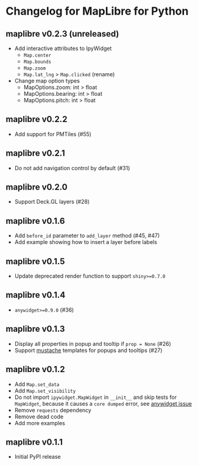 # Changelog for MapLibre for Python

## maplibre v0.2.3 (unreleased)

* Add interactive attributes to IpyWidget
  * `Map.center`
  * `Map.bounds`
  * `Map.zoom`
  * `Map.lat_lng` > `Map.clicked` (rename)
* Change map option types
  * MapOptions.zoom: int > float
  * MapOptions.bearing: int > float
  * MapOptions.pitch: int > float

## maplibre v0.2.2

* Add support for PMTiles (#55)

## maplibre v0.2.1

* Do not add navigation control by default (#31)

## maplibre v0.2.0

* Support Deck.GL layers (#28)

## maplibre v0.1.6

* Add `before_id` parameter to `add_layer` method (#45, #47)
* Add example showing how to insert a layer before labels

## maplibre v0.1.5

* Update deprecated render function to support `shiny>=0.7.0`

## maplibre v0.1.4

* `anywidget>=0.9.0` (#36)

## maplibre v0.1.3

* Display all properties in popup and tooltip if `prop = None` (#26)
* Support [mustache](https://github.com/janl/mustache.js) templates for popups and tooltips (#27)

## maplibre v0.1.2

* Add `Map.set_data`
* Add `Map.set_visibility`
* Do not import `ipywidget.MapWidget` in `__init__` and skip tests for `MapWidget`, because it causes a `core dumped` error, see [anywidget issue](https://github.com/manzt/anywidget/issues/374)
* Remove `requests` dependency
* Remove dead code
* Add more examples

## maplibre v0.1.1

* Initial PyPI release
